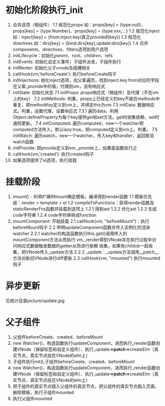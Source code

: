 # 初始化阶段执行_init
1. 合并选项（根组件）
  1.1 规范化props 如：props[key] = {type:null}、props[key] = {type:Number}、props[key] = {type:xxx,...}
  1.2 规范化inject 如：inject[key] = {from:inject.key(真正provide的key)}
  1.3 规范化directives 如：dirs[key] = {bind:dirs[key],update:dirs[key]}
  1.4 合并components、directives、filters选项到用户选项
2. initLifecycle：初始化$parent、$root、$children、$refs
3. initEvents: 初始化自定义事件，子组件派发，子组件执行
4. initRenter: 初始化父子vnode及插槽相关
5. callHook(vm,'beforeCreate'): 执行beforeCreate钩子
6. initInjections: 始化inject选项，向父辈遍历，找到inject.key.from对应的字段在父辈_provide中的值，代理到vm，没有响应式
7. initState: 初始化状态
  7.1 initProps: props响应式（根组件）及代理（不在vm上的key）
  7.2 initMethods: 判重，props上已经定义的key不能在methods中重复，把methodKey定义到vm上，并绑定this为vm
  7.3 initData: 数据响应式。判重，设置代理，设置响应式
    7.3.1 遍历data，利用Object.defineProperty为每个key提供get和set方法。get时收集依赖，set时通知更新。
  7.4 initComputed: 遍历computed，new一个watcher把computed方法传入，默认lazy:true。把computed定义到vm上。判重。
  7.5 initWatch: 遍历watch，new一个watcher，传入key和handler，返回取消watch函数
8. initProvide: 把provide定义到vm._provide上，如果是函数执行之
9. callHook(vm,'created'): 执行created钩子
10. 如果选项提供了el选项，执行挂载
# 挂载阶段
1. $mount(): 利用扩展的$mount确定模板，编译得到render函数
  1.1 模板优先级：render > template > el
  1.2 compileToFunctions：获得render函数及staticRenderFns函数并挂载到选项上
    1.2.1 得到ast
    1.2.2 优化ast
    1.2.3 生成code字符串
    1.2.4 code字符串转成function
2. mountComponent: 开始挂载
  2.1 callHook(vm, "beforeMount")：执行beforeMount钩子
  2.2 申明updateComponent函数并传入实例化的渲染watcher
    2.2.1 watcher的构造函数执行this.get()调用传入的mountComponent方法从而执行
    vm._render得到VNode并在执行过程中访问响应式数据触发数据的getter从而进行依赖
    收集，如果有childob一起收集，把VNode传入_update方法
    2.2.2 _update：_update方法调用__patch__方法对新旧VNode进行diff更新
  2.3 callHook(vm, "mounted") 执行mounted钩子
# 异步更新
见统计目录picture/update.jpg

# 父子组件
1. 父组件beforeCreate、created、beforeMount
2. new Watcher()，构造函数执行updateComponent，进而执行_render函数创建VNode（保留标签和自定义组件）、执行_update=>__patch__=>createElm（真实节点，真实节点挂在VNode的elm上）
3. 子组件执行init(),子组件beforeCreate、created、beforeMount
4. new Watcher()，构造函数执行updateComponent，进而执行_render函数创建VNode（保留标签和自定义组件）、执行_update=>__patch__=>createElm（真实节点，真实节点挂在VNode的elm上）
5. 把子组件的真实节点插入父组件的真实节点，把父组件的真实节点插入页面，删除模板，执行子组件mounted
6. 执行父组件mounted